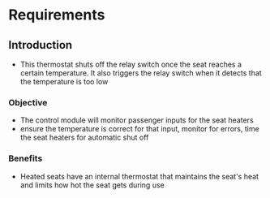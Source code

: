 # Requirements 


## Introduction 
* This thermostat shuts off the relay switch once the seat reaches a certain temperature. It also triggers the relay switch when it detects that the temperature is too low

### Objective 
* The control module will monitor passenger inputs for the seat heaters
* ensure the temperature is correct for that input, monitor for errors, time the seat heaters for automatic shut off

### Benefits 
* Heated seats have an internal thermostat that maintains the seat's heat and limits how hot the seat gets during use

